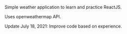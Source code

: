Simple weather application to learn and practice ReactJS.

Uses openweathermap API.

Update July 18, 2021:
Improve code based on experience.
